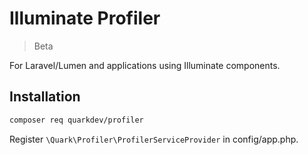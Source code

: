 # Illuminate Profiler

> Beta

For Laravel/Lumen and applications using Illuminate components.

## Installation

```sh
composer req quarkdev/profiler
```

Register `\Quark\Profiler\ProfilerServiceProvider` in config/app.php.

